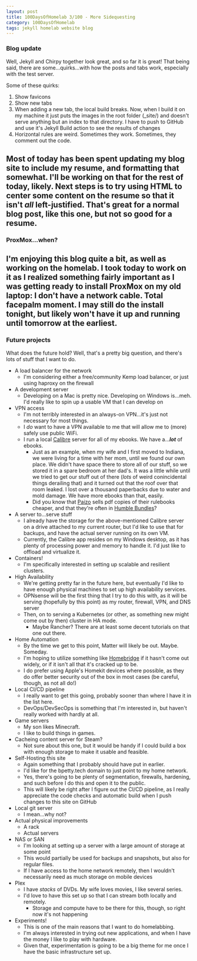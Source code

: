 ```yaml
---
layout: post
title: 100DaysOfHomelab 3/100 - More Sidequesting
category: 100DaysOfHomelab
tags: jekyll homelab website blog
---
```


### Blog update
Well, Jekyll and Chirpy together look great, and so far it is great! That being said, there are some...quirks...with how the posts and tabs work, especially with the test server.

Some of these quirks:
1. Show favicons
2. Show new tabs
3. When adding a new tab, the local build breaks. Now, when I build it on my machine it just puts the images in the root folder (_site/) and doesn't serve anything but an index to that directory. I have to push to GitHub and use it's Jekyll Build action to see the results of changes
4. Horizontal rules are weird. Sometimes they work. Sometimes, they comment out the code.

Most of today has been spent updating my blog site to include my resume, and formatting that somewhat. I'll be working on that for the rest of today, likely. Next steps is to try using HTML to center some content on the resume so that it isn't _all_ left-justified. That's great for a normal blog post, like this one, but not so good for a resume.
----

### ProxMox...when?
I'm enjoying this blog quite a bit, as well as working on the homelab. I took today to work on it as I realized something fairly important as I was getting ready to install ProxMox on my old laptop: I don't have a network cable. Total facepalm moment. I may still do the install tonight, but likely won't have it up and running until tomorrow at the earliest.
----
### Future projects
What does the future hold? Well, that's a pretty big question, and there's lots of stuff that I want to do.
* A load balancer for the network
	- I'm considering either a free/community Kemp load balancer, or just using haproxy on the firewall
* A development server
	- Developing on a Mac is pretty nice. Developing on Windows is...meh. I'd really like to spin up a usable VM that I can develop on
* VPN access
	- I'm not terribly interested in an always-on VPN...it's just not necessary for most things.
	- I _do_ want to have a VPN available to me that will allow me to (more) safely use public WiFi.
	- I run a local [Calibre](https://calibre-ebook.com/) server for all of my ebooks. We have a..._**lot**_ of ebooks.
		+ Just as an example, when my wife and I first moved to Indiana, we were living for a time with her mom, until we found our own place. We didn't have space there to store all of our stuff, so we stored it in a spare bedroom at her dad's. It was a little while until we tried to get our stuff out of there (_lots_ of weird conincidental things derailing that) and it turned out that the roof over that room leaked. I lost over a thousand paperbacks due to water and mold damage. We have more ebooks than that, easily.
		+ Did you know that [Paizo](https://paizo.com/) sells pdf copies of their rulebooks cheaper, and that they're often in [Humble Bundles](https://www.humblebundle.com/)?
* A server to...serve stuff 
	- I already have the storage for the above-mentioned Calibre server on a drive attached to my current router, but I'd like to use that for backups, and have the actual server running on its own VM.
	- Currently, the Calibre app resides on my Windows desktop, as it has plenty of processing power and memory to handle it. I'd just like to offload and virtualize it.
* Containers!
	- I'm specifically interested in setting up scalable and resilient clusters.
* High Availability
	- We're getting pretty far in the future here, but eventually I'd like to have enough physical machines to set up high availability services.
	- OPNsense will be the first thing that I try to do this with, as it will be serving (hopefully by this point) as my router, firewall, VPN, and DNS server
	- Then, on to serving a Kubernetes (or other, as something new might come out by then) cluster in HA mode.
		+ Maybe Rancher? There are at least some decent tutorials on that one out there.
* Home Automation
	- By the time we get to this point, Matter will likely be out. Maybe. Someday.
	- I'm hoping to utilize something like [Homebridge](https://homebridge.io/) if it hasn't come out widely, or if it isn't all that it's cracked up to be.
	- I do prefer using Apple's Homekit devices where possible, as they do offer better security out of the box in most cases (be careful, though, as not all do!)
* Local CI/CD pipeline
	- I really want to get this going, probably sooner than where I have it in the list here.
	- DevOps/DevSecOps is something that I'm interested in, but haven't really worked with hardly at all.
* Game servers
	- My son likes Minecraft.
	- I like to build things in games.
* Cacheing content server for Steam?
	- Not sure about this one, but it would be handy if I could build a box with enough storage to make it usable and feasible.
* Self-Hosting this site
	- Again something that I probably should have put in earlier.
	- I'd like for the bpetty.tech domain to just point to my home network.
	- Yes, there's going to be plenty of segmentation, firewalls, hardening, and such before I do this and open it to the public.
	- This will likely be right after I figure out the CI/CD pipeline, as I really appreciate the code checks and automatic build when I push changes to this site on GitHub
* Local git server
	- I mean...why not?
* Actual physical improvements
	- A rack
	- Actual servers
* NAS or SAN
	- I'm looking at setting up a server with a large amount of storage at some point
	- This would partially be used for backups and snapshots, but also for regular files.
	- If I have access to the home network remotely, then I wouldn't necessarily need as much storage on mobile devices
* Plex
	- I have _stacks_ of DVDs. My wife loves movies, I like several series.
	- I'd love to have this set up so that I can stream both locally and remotely.
		+ Storage and compute have to be there for this, though, so right now it's not happening
* Experiments!
	- This is one of the main reasons that I want to do homelabbing.
	- I'm always interested in trying out new applications, and when I have the money I like to play with hardware.
	- Given that, experimentation is going to be a big theme for me once I have the basic infrastructure set up.